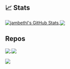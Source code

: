 
## &#x1f4c8; Stats

<a href="https://github.com/jambethl/jambethl">
  <img align="center" src="https://github-readme-stats.vercel.app/api?username=jambethl&show_icons=true&line_height=27&count_private=true&title_color=ffffff&text_color=c9cacc&icon_color=2bbc8a&bg_color=1d1f21" alt="jambethl's GitHub Stats" />
</a>

<a href="https://github.com/jambethl/jambethl">
  <img align="center" src="https://github-readme-stats.vercel.app/api/top-langs/?username=jambethl&hide=java,html,tex&title_color=ffffff&text_color=c9cacc&icon_color=2bbc8a&bg_color=1d1f21&langs_count=3" />
</a>

## Repos
<a href="https://github.com/jambethl/pg-column-analyzer">
  <img align="center" src="https://github-readme-stats.vercel.app/api/pin/?username=jambethl&repo=pg-column-analyzer&title_color=ffffff&text_color=c9cacc&icon_color=2bbc8a&bg_color=1d1f21" />
</a>
<a href="https://github.com/jambethl/nvim-conf">
  <img align="center" src="https://github-readme-stats.vercel.app/api/pin/?username=jambethl&repo=nvim-conf&title_color=ffffff&text_color=c9cacc&icon_color=2bbc8a&bg_color=1d1f21" />
</a>
<br/>
<br/>
<a href="https://github.com/jambethl/financial-instrument-pricing">
  <img align="center" src="https://github-readme-stats.vercel.app/api/pin/?username=jambethl&repo=financial-instrument-pricing&title_color=ffffff&text_color=c9cacc&icon_color=2bbc8a&bg_color=1d1f21" />
</a>
